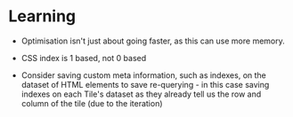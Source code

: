 # Learning

- Optimisation isn't just about going faster, as this can use more memory.

- CSS index is 1 based, not 0 based

- Consider saving custom meta information, such as indexes, on the dataset of HTML elements to save re-querying - in this case saving indexes on each Tile's dataset as they already tell us the row and column of the tile (due to the iteration)
